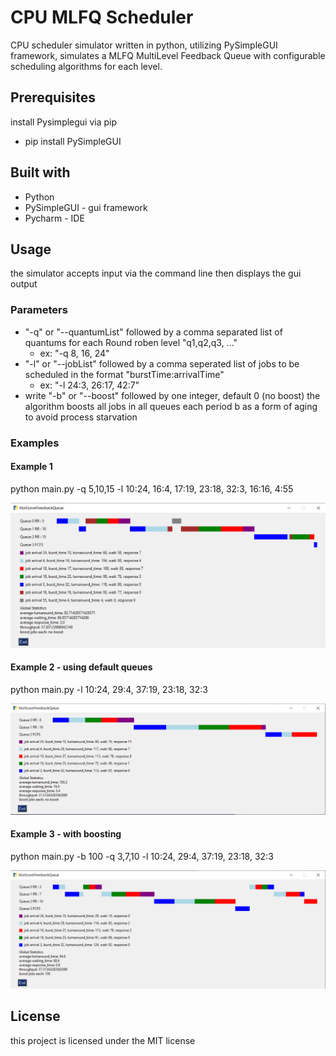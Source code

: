 # CPU MLFQ Scheduler
CPU scheduler simulator written in python, utilizing PySimpleGUI framework, simulates a MLFQ MultiLevel Feedback Queue with configurable scheduling algorithms for each level.
## Prerequisites
install Pysimplegui via pip
* pip install PySimpleGUI
## Built with
* Python
* PySimpleGUI - gui framework
* Pycharm - IDE
## Usage
the simulator accepts input via the command line then displays the gui output
### Parameters
* "-q" or "--quantumList" followed by a comma separated list of quantums for each Round roben level "q1,q2,q3, ..."
  * ex: "-q 8, 16, 24"
* "-l" or "--jobList" followed by a comma seperated list of jobs to be scheduled in the format "burstTime:arrivalTime"
  * ex: "-l 24:3, 26:17, 42:7"
* write "-b" or "--boost" followed by one integer, default 0 (no boost) the algorithm boosts all jobs in all queues each period b as a form of aging to avoid process starvation
### Examples
#### Example 1
python main.py  -q 5,10,15 -l 10:24, 16:4, 17:19, 23:18, 32:3, 16:16, 4:55

![Example1](/docImages/example1.png)

#### Example 2 - using default queues
python main.py -l 10:24, 29:4, 37:19, 23:18, 32:3

![Example2](/docImages/example2.png)

#### Example 3 - with boosting
python main.py -b 100 -q 3,7,10 -l 10:24, 29:4, 37:19, 23:18, 32:3 

![Example3](/docImages/example3.png)

## License
this project  is licensed under the MIT license

